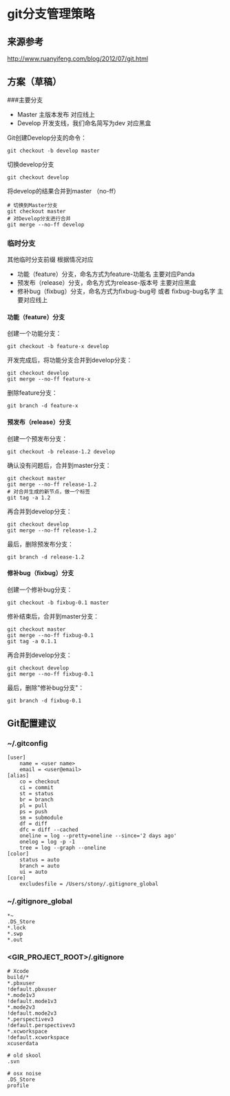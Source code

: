 # git分支管理策略
## 来源参考
http://www.ruanyifeng.com/blog/2012/07/git.html

## 方案（草稿）
###主要分支
* Master 主版本发布 对应线上
* Develop 开发支线，我们命名简写为dev 对应黑盒

Git创建Develop分支的命令：

    git checkout -b develop master

切换develop分支

    git checkout develop

将develop的结果合并到master （no-ff）

    # 切换到Master分支
    git checkout master
    # 对Develop分支进行合并
    git merge --no-ff develop


### 临时分支
其他临时分支前缀 根据情况对应

* 功能（feature）分支，命名方式为feature-功能名 主要对应Panda
* 预发布（release）分支，命名方式为release-版本号 主要对应黑盒
* 修补bug（fixbug）分支，命名方式为fixbug-bug号 或者 fixbug-bug名字 主要对应线上

#### 功能（feature）分支
创建一个功能分支：

    git checkout -b feature-x develop

开发完成后，将功能分支合并到develop分支：

    git checkout develop
    git merge --no-ff feature-x

删除feature分支：

    git branch -d feature-x


#### 预发布（release）分支
创建一个预发布分支：

    git checkout -b release-1.2 develop

确认没有问题后，合并到master分支：

    git checkout master
    git merge --no-ff release-1.2
    # 对合并生成的新节点，做一个标签
    git tag -a 1.2
    
再合并到develop分支：

    git checkout develop
    git merge --no-ff release-1.2

最后，删除预发布分支：

    git branch -d release-1.2


#### 修补bug（fixbug）分支
创建一个修补bug分支：

    git checkout -b fixbug-0.1 master

修补结束后，合并到master分支：

    git checkout master
    git merge --no-ff fixbug-0.1
    git tag -a 0.1.1

再合并到develop分支：

    git checkout develop
    git merge --no-ff fixbug-0.1

最后，删除"修补bug分支"：

    git branch -d fixbug-0.1


## Git配置建议
### ~/.gitconfig

    [user]
    	name = <user name>
    	email = <user@email>
    [alias]
    	co = checkout
    	ci = commit
    	st = status
    	br = branch
    	pl = pull
    	ps = push
    	sm = submodule
    	df = diff
    	dfc = diff --cached
    	oneline = log --pretty=oneline --since='2 days ago'
    	onelog = log -p -1
    	tree = log --graph --oneline
    [color]
    	status = auto
    	branch = auto
    	ui = auto
    [core]
    	excludesfile = /Users/stony/.gitignore_global
    
### ~/.gitignore_global

    *~
    .DS_Store
    *.lock
    *.swp
    *.out

### \<GIR_PROJECT_ROOT\>/.gitignore

    # Xcode
    build/*
    *.pbxuser
    !default.pbxuser
    *.mode1v3
    !default.mode1v3
    *.mode2v3
    !default.mode2v3
    *.perspectivev3
    !default.perspectivev3
    *.xcworkspace
    !default.xcworkspace
    xcuserdata
    
    # old skool
    .svn
    
    # osx noise
    .DS_Store
    profile